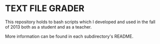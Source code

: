 # TEXT FILE GRADER

This repository holds to bash scripts which I developed and used in the fall of 2013 both as a student and as a teacher.

More information can be found in each subdirectory's README.
